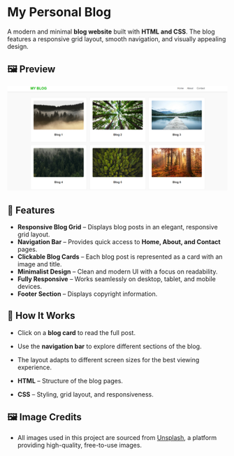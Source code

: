 # My Personal Blog 

A modern and minimal **blog website** built with **HTML and CSS**. The blog features a responsive grid layout, smooth navigation, and visually appealing design.

## 🖼️ Preview  
![My Blog Screenshot](myblogss.png)  

## 🚀 Features  
- **Responsive Blog Grid** – Displays blog posts in an elegant, responsive grid layout.  
- **Navigation Bar** – Provides quick access to **Home, About, and Contact** pages.  
- **Clickable Blog Cards** – Each blog post is represented as a card with an image and title.  
- **Minimalist Design** – Clean and modern UI with a focus on readability.  
- **Fully Responsive** – Works seamlessly on desktop, tablet, and mobile devices.  
- **Footer Section** – Displays copyright information.  

## 📜 How It Works  
- Click on a **blog card** to read the full post.
-  Use the **navigation bar** to explore different sections of the blog.
-   The layout adapts to different screen sizes for the best viewing experience.  

 
- **HTML** – Structure of the blog pages.  
- **CSS** – Styling, grid layout, and responsiveness.

## 🖼️ Image Credits  
- All images used in this project are sourced from [Unsplash](https://unsplash.com), a platform providing high-quality, free-to-use images.
